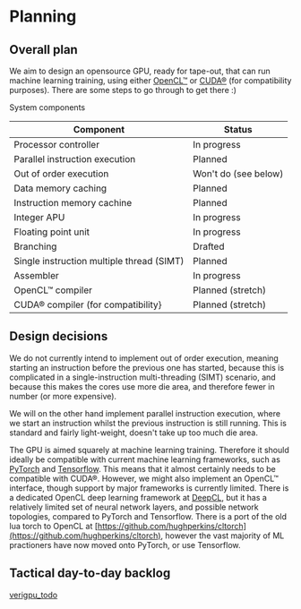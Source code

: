# Planning

## Overall plan

We aim to design an opensource GPU, ready for tape-out, that can run machine learning training, using either [OpenCL™](https://www.khronos.org/opencl/) or [CUDA®](https://developer.nvidia.com/cuda-zone) (for compatibility purposes). There are some steps to go through to get there :)

System components

|Component                     |Status|
|------------------------------|------|
|Processor controller          |In progress|
|Parallel instruction execution|Planned|
| Out of order execution       |Won't do (see below)|
| Data memory caching           |Planned|
| Instruction memory cachine   |Planned|
| Integer APU                  |In progress|
| Floating point unit          |In progress|
| Branching                    |Drafted|
| Single instruction multiple thread (SIMT) |Planned|
|Assembler                      |In progress|
| OpenCL™ compiler              |Planned (stretch)|
| CUDA® compiler (for compatibility} |Planned (stretch)|

## Design decisions

We do not currently intend to implement out of order execution, meaning starting an instruction before the previous one has started, because this is complicated in a single-instruction multi-threading (SIMT) scenario, and because this makes the cores use more die area, and therefore fewer in number (or more expensive).

We will on the other hand implement parallel instruction execution, where we start an instruction whilst the previous instruction is still running. This is standard and fairly light-weight, doesn't take up too much die area.

The GPU is aimed squarely at machine learning training. Therefore it should ideally be compatible with current machine learning frameworks, such as [PyTorch](https://pytorch.org) and [Tensorflow](https://www.tensorflow.org/). This means that it almost certainly needs to be compatible with CUDA®. However, we might also implement an OpenCL™ interface, though support by major frameworks is currently limited. There is a dedicated OpenCL deep learning framework at [DeepCL](https://github.com/hughperkins/DeepCL), but it has a relatively limited set of neural network layers, and possible network topologies, compared to PyTorch and Tensorflow. There is a port of the old lua torch to OpenCL at [https://github.com/hughperkins/cltorch](https://github.com/hughperkins/cltorch), however the vast majority of ML practioners have now moved onto PyTorch, or use Tensorflow.

## Tactical day-to-day backlog

[verigpu_todo](https://docs.google.com/document/d/1utjD04LOe6-4HFtN9yd3vVQ6e3kqfW4zAFZKtfaCxn8/edit?usp=sharing)
